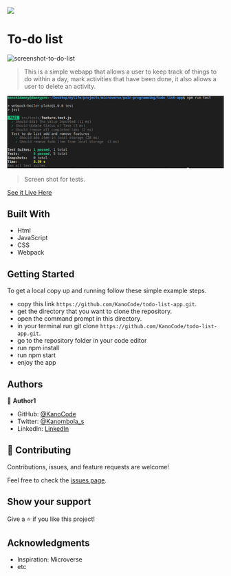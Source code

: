 ![](https://img.shields.io/badge/Microverse-blueviolet)

# To-do list

![screenshot-to-do-list](https://user-images.githubusercontent.com/95347844/165528731-966f9785-5f85-4167-b13c-29c70ea05c70.png)

> This is a simple webapp that allows a user to keep track of things to do within a day, mark activities that have been done, it also allows a user to delete an activity.

![screenshot-to-do-list-test](./src/img/testshot.png)

> Screen shot for tests.

[See it Live Here](https://kanocode.github.io/todo-list-app/)

## Built With

- Html
- JavaScript
- CSS
- Webpack

## Getting Started

To get a local copy up and running follow these simple example steps.

- copy this link `https://github.com/KanoCode/todo-list-app.git`.
- get the directory that you want to clone the repository.
- open the command prompt in this directory.
- in your terminal run git clone `https://github.com/KanoCode/todo-list-app.git`.
- go to the repository folder in your code editor
- run npm install
- run npm start
- enjoy the app

## Authors

👤 **Author1**

- GitHub: [@KanoCode](https://github.com/KanoCode)
- Twitter: [@Kanombola_s](https://twitter.com/Kanombola_s)
- LinkedIn: [LinkedIn](https://www.linkedin.com/in/kanombola-kanombola-a38b061a4/)

## 🤝 Contributing

Contributions, issues, and feature requests are welcome!

Feel free to check the [issues page](../../issues/).

## Show your support

Give a ⭐️ if you like this project!

## Acknowledgments

- Inspiration: Microverse
- etc
